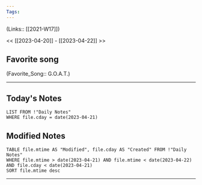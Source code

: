 ```yaml
---
Tags:
---
```

(Links:: [[2021-W17]])

<< [[2023-04-20]] - [[2023-04-22]] >>
## Favorite song
(Favorite_Song:: G.O.A.T.)

___
## Today's Notes
```dataview
LIST FROM !"Daily Notes"
WHERE file.cday = date(2023-04-21)
```
## Modified Notes
```dataview
TABLE file.mtime AS "Modified", file.cday AS "Created" FROM !"Daily Notes" 
WHERE file.mtime > date(2023-04-21) AND file.mtime < date(2023-04-22) AND file.cday < date(2023-04-21)
SORT file.mtime desc
```
___
